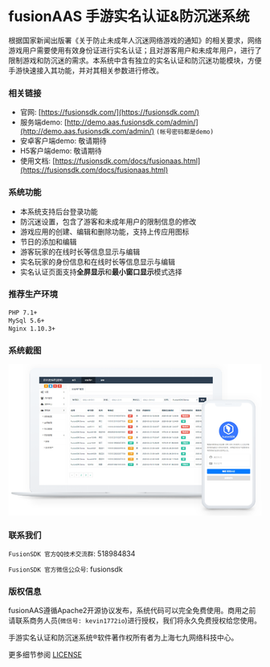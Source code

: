 fusionAAS 手游实名认证&防沉迷系统
===============

根据国家新闻出版署《关于防止未成年人沉迷网络游戏的通知》的相关要求，网络游戏用户需要使用有效身份证进行实名认证；且对游客用户和未成年用户，进行了限制游戏和防沉迷的需求。本系统中含有独立的实名认证和防沉迷功能模块，方便手游快速接入其功能，并对其相关参数进行修改。

### 相关链接
- 官网: [https://fusionsdk.com/](https://fusionsdk.com/)
- 服务端demo: [http://demo.aas.fusionsdk.com/admin/](http://demo.aas.fusionsdk.com/admin/) `(帐号密码都是demo)`
- 安卓客户端demo: 敬请期待
- H5客户端demo: 敬请期待
- 使用文档: [https://fusionsdk.com/docs/fusionaas.html](https://fusionsdk.com/docs/fusionaas.html)

### 系统功能

- 本系统支持后台登录功能
- 防沉迷设置，包含了游客和未成年用户的限制信息的修改
- 游戏应用的创建、编辑和删除功能，支持上传应用图标
- 节日的添加和编辑
- 游客玩家的在线时长等信息显示与编辑
- 实名玩家的身份信息和在线时长等信息显示与编辑
- 实名认证页面支持**全屏显示**和**最小窗口显示**模式选择

### 推荐生产环境

```
PHP 7.1+
MySql 5.6+
Nginx 1.10.3+
```

### 系统截图

![](public/static/images/screenshot.png)

### 联系我们

`FusionSDK 官方QQ技术交流群`: 518984834

`FusionSDK 官方微信公众号`: fusionsdk

### 版权信息

fusionAAS遵循Apache2开源协议发布，系统代码可以完全免费使用。商用之前请联系商务人员(`微信号: kevin1772io`)进行授权，我们将永久免费授权给您使用。

手游实名认证和防沉迷系统®软件著作权所有者为上海七九网络科技中心。

更多细节参阅 [LICENSE](LICENSE)

